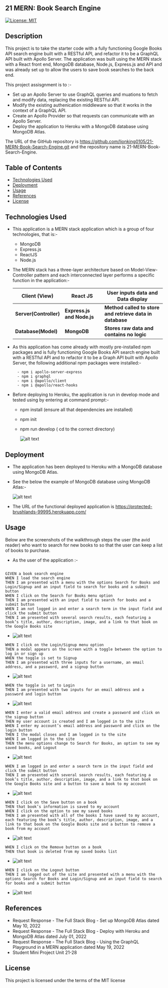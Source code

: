 ## 21 MERN: Book Search Engine

[![License: MIT](https://img.shields.io/badge/License-MIT-yellow.svg)](https://opensource.org/licenses/MIT)

## Description

This project is to take the starter code with a fully functioning Google Books API search engine built with a RESTful API, and refactor it to be a GraphQL API built with Apollo Server. The application was built using the MERN stack with a React front end, MongoDB database, Node.js, Express.js and API and was already set up to allow the users to save book searches to the back end.

This project assisgnment is to :-

- Set up an Apollo Server to use GraphQL queries and muations to fetch and modify data, replacing the existing RESTful API.
- Modify the existing authenication middleware so that it works in the context of a GraphQL API.
- Create an Apollo Provider so that requests can communicate with an Apollo Server.
- Deploy the application to Heroku with a MongoDB database using MongoDB Atlas.

The URL of the GitHub repository is https://github.com/lionking0105/21-MERN-Book-Search-Engine.git and the repository name is 21-MERN-Book-Search-Engine.

## Table of Contents

- [Technologies Used](#technologies-used)
- [Deployment](#deployment)
- [Usage](#usage)
- [References](#references)
- [License](#license)

## Technologies Used

- This application is a MERN stack application which is a group of four technologies, that is:-
  - MongoDB
  - Express.js
  - ReactJS
  - Node.js
- The MERN stack has a three-layer architecture based on Model-View-Controller pattern and each interconnected layer performs a specific function in the application:-

  | Client (View)          | React JS                   | User inputs data and Data display                        |
  | ---------------------- | -------------------------- | -------------------------------------------------------- |
  | **Server(Controller)** | **Express.js and Node.js** | **Method called to store and retrieve data in database** |
  | **Database(Model)**    | **MongoDB**                | **Stores raw data and contains no logic**                |

- As this application has come already with mostly pre-installed npm packages and is fully functioning Google Books API search engine built with a RESTful API and to refactor it to be a Graph API built with Apollo Server, the following additional npm packages were installed:-

        - npm i apollo-server-express
        - npm i graphql
        - npm i @apollo/client
        - npm i @apollo/react-hooks

* Before deploying to Heroku, the application is run in develop mode and tested using by entering at command prompt:-

  - npm install (ensure all that dependencies are installed)
  - npm init
  - npm run develop ( cd to the correct directory)

    ![alt text](./assets/img06.png)

## Deployment

- The application has been deployed to Heroku with a MongoDB database using MongoDB Atlas.

- See the below the example of MongoDB database using MongoDB Atlas:-

  ![alt text](./assets/img05.png)

- The URL of the functional deployed application is https://protected-brushlands-99995.herokuapp.com/

## Usage

Below are the screenshots of the walkthrough steps the user (the avid reader) who want to search for new books to so that the user can keep a list of books to purchase.

- As the user of the application :-

```

GIVEN a book search engine
WHEN I load the search engine
THEN I am presented with a menu with the options Search for Books and Login/Signup and an input field to search for books and a submit button
WHEN I click on the Search for Books menu option
THEN I am presented with an input field to search for books and a submit button
WHEN I am not logged in and enter a search term in the input field and click the submit button
THEN I am presented with several search results, each featuring a book’s title, author, description, image, and a link to that book on the Google Books site
```

- ![alt text](./assets/img01.png)

```
WHEN I click on the Login/Signup menu option
THEN a modal appears on the screen with a toggle between the option to log in or sign up
WHEN the toggle is set to Signup
THEN I am presented with three inputs for a username, an email address, and a password, and a signup button

```

- ![alt text](./assets/img07.png)

```
WHEN the toggle is set to Login
THEN I am presented with two inputs for an email address and a password and login button

```

- ![alt text](./assets/img04.png)

```
WHEN I enter a valid email address and create a password and click on the signup button
THEN my user account is created and I am logged in to the site
WHEN I enter my account’s email address and password and click on the login button
THEN I the modal closes and I am logged in to the site
WHEN I am logged in to the site
THEN the menu options change to Search for Books, an option to see my saved books, and Logout
```

- ![alt text](./assets/img02.png)

```
WHEN I am logged in and enter a search term in the input field and click the submit button
THEN I am presented with several search results, each featuring a book’s title, author, description, image, and a link to that book on the Google Books site and a button to save a book to my account
```

- ![alt text](./assets/img09.png)

```
WHEN I click on the Save button on a book
THEN that book’s information is saved to my account
WHEN I click on the option to see my saved books
THEN I am presented with all of the books I have saved to my account, each featuring the book’s title, author, description, image, and a link to that book on the Google Books site and a button to remove a book from my account
```

- ![alt text](./assets/img10.png)

```
WHEN I click on the Remove button on a book
THEN that book is deleted from my saved books list
```

- ![alt text](./assets/img11.png)

```
WHEN I click on the Logout button
THEN I am logged out of the site and presented with a menu with the options Search for Books and Login/Signup and an input field to search for books and a submit button
```

- ![alt text](./assets/img00.png)

## References

- Request Response - The Full Stack Blog - Set up MongoDB Atlas dated May 10, 2022
- Request Response - The Full Stack Blog - Deploy with Heroku and MongoDB Atlas dated July 01, 2022
- Request Response - The Full Stack Blog - Using the GraphQL Playground in a MERN application dated May 19, 2022
- Student Mini Project Unit 21-28

## License

This project is licensed under the terms of the MIT license
